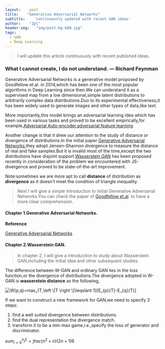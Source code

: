 ```yaml
---
layout:    post
title:    "Generative Adversarial Networks"
subtitle:    'continuously updated with recent GAN ideas'
author:    "Zpl"
header-img:   "img/post-bg-GAN.jpg"
tags:
  - GAN
  - Deep Learning
---
```


>I will update this article continuously with recent published ideas.

### What I cannot create, I do not understand. — Richard Feynman
Generative Adversarial Networks is a generative model proposed by Goodfellow et.al. in 2014,which has been one of the most popular algorithms in Deep Learning since then.We can understand it as a supervised map from a low dimensional,simple latent distributions to arbitrarily complex data distributions.Duo to its experimental effectiveness,it has been widely used 
to generate images and other types of data,like text.

More importantly,this model brings an adversarial learning idea which has been used in various tasks and proved to be excellent empirically,for example,[Adversarial Auto-encoder](),[adversarial feature learning](https://arxiv.org/abs/1605.09782).

Another change is that it drew our attention to the study of distance or divergence of distributions.In the initial paper [Generative Adversarial Networks](https://arxiv.org/abs/1406.2661),they adopt Jensen-Shannon divergence to measure the distance of real and fake samples.But it is invalid most of the time,except the two distributions have disjoint support.[Wasserstein GAN]() has been proposed recently in consideration of the problem we encountered with JS-divergence and proved to be state-of-the-art improvement.

Note:sometimes we are more apt to call **distance** of distribution as **divergence** as it doesn't meet the condition of triangle inequality.
>Next I will give a simple introduction to initial Generative Adversarial Networks.You can check the paper of [Goodfellow et.al](https://arxiv.org/abs/1406.2661). to have a more clear comprehension.

#### Chapter 1.Generative Adversarial Networks.



**Reference**

[Generative Adversarial Networks](https://arxiv.org/abs/1406.2661)


#### Chapter 2.Wasserstein GAN.

> In chapter 2, I will give a introduction to study about Wasserstein GAN,including the initial idea and other subsequent studies.

The difference between W-GAN and ordinary GAN lies in the loss function,or the divergence of distributions.The divergence adopted in W-GAN is **wasserstein distance** as the following,



<img src="https://latex.codecogs.com/gif.latex?W(p,q)=max_{T,\left&space;\|T&space;\right&space;\|\leqslant&space;1}[E_{p}{T}-E_{q}{T}]" title="W(p,q)=max_{T,\left \|T \right \|\leqslant 1}[E_{p}{T}-E_{q}{T}]" />


If we want to construct a new framework for GAN,we need to specify 3 steps:

1. find a well suited divergence between distributions.
2. find the dual representation the divergence match.
3. transform it to be a min-max game,i.e.,specify the loss of generator and discriminator. 


$sum_{i=0}^n i^2 = frac{(n^2+n)(2n+1)}{6}$
